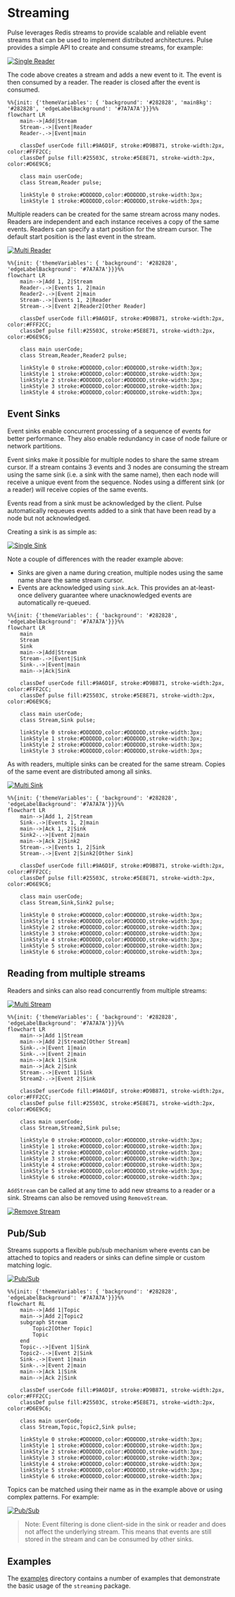 # Streaming

Pulse leverages Redis streams to provide scalable and reliable event streams
that can be used to implement distributed architectures. Pulse provides a simple
API to create and consume streams, for example:

[![Single Reader](../snippets/single-reader.png)](../examples/streaming/single-reader/main.go#L21-L51)

The code above creates a stream and adds a new event to it.  The event is then
consumed by a reader. The reader is closed after the event is consumed.

```mermaid
%%{init: {'themeVariables': { 'background': '#282828', 'mainBkg': '#282828', 'edgeLabelBackground': '#7A7A7A'}}}%%
flowchart LR
    main-->|Add|Stream
    Stream-.->|Event|Reader
    Reader-.->|Event|main

    classDef userCode fill:#9A6D1F, stroke:#D9B871, stroke-width:2px, color:#FFF2CC;
    classDef pulse fill:#25503C, stroke:#5E8E71, stroke-width:2px, color:#D6E9C6;

    class main userCode;
    class Stream,Reader pulse;

    linkStyle 0 stroke:#DDDDDD,color:#DDDDDD,stroke-width:3px;
    linkStyle 1 stroke:#DDDDDD,color:#DDDDDD,stroke-width:3px;
```

Multiple readers can be created for the same stream across many nodes. Readers
are independent and each instance receives a copy of the same events. Readers
can specify a start position for the stream cursor. The default start position
is the last event in the stream.

[![Multi Reader](../snippets/multi-reader.png)](../examples/streaming/multi-readers/main.go#L45-L72)

```mermaid
%%{init: {'themeVariables': { 'background': '#282828', 'edgeLabelBackground': '#7A7A7A'}}}%%
flowchart LR
    main-->|Add 1, 2|Stream
    Reader-.->|Events 1, 2|main
    Reader2-.->|Event 2|main
    Stream-.->|Events 1, 2|Reader
    Stream-.->|Event 2|Reader2[Other Reader]

    classDef userCode fill:#9A6D1F, stroke:#D9B871, stroke-width:2px, color:#FFF2CC;
    classDef pulse fill:#25503C, stroke:#5E8E71, stroke-width:2px, color:#D6E9C6;

    class main userCode;
    class Stream,Reader,Reader2 pulse;

    linkStyle 0 stroke:#DDDDDD,color:#DDDDDD,stroke-width:3px;
    linkStyle 1 stroke:#DDDDDD,color:#DDDDDD,stroke-width:3px;
    linkStyle 2 stroke:#DDDDDD,color:#DDDDDD,stroke-width:3px;
    linkStyle 3 stroke:#DDDDDD,color:#DDDDDD,stroke-width:3px;
    linkStyle 4 stroke:#DDDDDD,color:#DDDDDD,stroke-width:3px;
```

## Event Sinks

Event sinks enable concurrent processing of a sequence of events for better
performance. They also enable redundancy in case of node failure or network
partitions.

Event sinks make it possible for multiple nodes to share the same stream cursor.
If a stream contains 3 events and 3 nodes are consuming the stream using the
same sink (i.e. a sink with the same name), then each node will receive a unique
event from the sequence. Nodes using a different sink (or a reader) will receive
copies of the same events.  

Events read from a sink must be acknowledged by the client. Pulse automatically
requeues events added to a sink that have been read by a node but not
acknowledged.

Creating a sink is as simple as:

[![Single Sink](../snippets/single-sink.png)](../examples/streaming/single-sink/main.go#L37-L56)

Note a couple of differences with the reader example above:

- Sinks are given a name during creation, multiple nodes using the same name
  share the same stream cursor.
- Events are acknowledged using `sink.Ack`. This provides an at-least-once
  delivery guarantee where unacknowledged events are automatically re-queued.

```mermaid
%%{init: {'themeVariables': { 'background': '#282828', 'edgeLabelBackground': '#7A7A7A'}}}%%
flowchart LR
    main
    Stream
    Sink
    main-->|Add|Stream
    Stream-.->|Event|Sink
    Sink-.->|Event|main
    main-->|Ack|Sink

    classDef userCode fill:#9A6D1F, stroke:#D9B871, stroke-width:2px, color:#FFF2CC;
    classDef pulse fill:#25503C, stroke:#5E8E71, stroke-width:2px, color:#D6E9C6;

    class main userCode;
    class Stream,Sink pulse;

    linkStyle 0 stroke:#DDDDDD,color:#DDDDDD,stroke-width:3px;
    linkStyle 1 stroke:#DDDDDD,color:#DDDDDD,stroke-width:3px;
    linkStyle 2 stroke:#DDDDDD,color:#DDDDDD,stroke-width:3px;
    linkStyle 3 stroke:#DDDDDD,color:#DDDDDD,stroke-width:3px;
```

As with readers, multiple sinks can be created for the same stream. Copies of
the same event are distributed among all sinks.

[![Multi Sink](../snippets/multi-sink.png)](../examples/streaming/multi-sinks/main.go#L58-L79)

```mermaid
%%{init: {'themeVariables': { 'background': '#282828', 'edgeLabelBackground': '#7A7A7A'}}}%%
flowchart LR
    main-->|Add 1, 2|Stream
    Sink-.->|Events 1, 2|main
    main-->|Ack 1, 2|Sink
    Sink2-.->|Event 2|main
    main-->|Ack 2|Sink2
    Stream-.->|Events 1, 2|Sink
    Stream-.->|Event 2|Sink2[Other Sink]

    classDef userCode fill:#9A6D1F, stroke:#D9B871, stroke-width:2px, color:#FFF2CC;
    classDef pulse fill:#25503C, stroke:#5E8E71, stroke-width:2px, color:#D6E9C6;

    class main userCode;
    class Stream,Sink,Sink2 pulse;

    linkStyle 0 stroke:#DDDDDD,color:#DDDDDD,stroke-width:3px;
    linkStyle 1 stroke:#DDDDDD,color:#DDDDDD,stroke-width:3px;
    linkStyle 2 stroke:#DDDDDD,color:#DDDDDD,stroke-width:3px;
    linkStyle 3 stroke:#DDDDDD,color:#DDDDDD,stroke-width:3px;
    linkStyle 4 stroke:#DDDDDD,color:#DDDDDD,stroke-width:3px;
    linkStyle 5 stroke:#DDDDDD,color:#DDDDDD,stroke-width:3px;
    linkStyle 6 stroke:#DDDDDD,color:#DDDDDD,stroke-width:3px;
```

## Reading from multiple streams

Readers and sinks can also read concurrently from multiple streams:

[![Multi Stream](../snippets/multi-stream.png)](../examples/streaming/multi-streams/main.go#L61-62)

```mermaid
%%{init: {'themeVariables': { 'background': '#282828', 'edgeLabelBackground': '#7A7A7A'}}}%%
flowchart LR
    main-->|Add 1|Stream
    main-->|Add 2|Stream2[Other Stream]
    Sink-.->|Event 1|main
    Sink-.->|Event 2|main
    main-->|Ack 1|Sink
    main-->|Ack 2|Sink
    Stream-.->|Event 1|Sink
    Stream2-.->|Event 2|Sink

    classDef userCode fill:#9A6D1F, stroke:#D9B871, stroke-width:2px, color:#FFF2CC;
    classDef pulse fill:#25503C, stroke:#5E8E71, stroke-width:2px, color:#D6E9C6;

    class main userCode;
    class Stream,Stream2,Sink pulse;

    linkStyle 0 stroke:#DDDDDD,color:#DDDDDD,stroke-width:3px;
    linkStyle 1 stroke:#DDDDDD,color:#DDDDDD,stroke-width:3px;
    linkStyle 2 stroke:#DDDDDD,color:#DDDDDD,stroke-width:3px;
    linkStyle 3 stroke:#DDDDDD,color:#DDDDDD,stroke-width:3px;
    linkStyle 4 stroke:#DDDDDD,color:#DDDDDD,stroke-width:3px;
    linkStyle 5 stroke:#DDDDDD,color:#DDDDDD,stroke-width:3px;
    linkStyle 6 stroke:#DDDDDD,color:#DDDDDD,stroke-width:3px;
```

`AddStream` can be called at any time to add new streams to a reader or a sink.
Streams can also be removed using `RemoveStream`.

[![Remove Stream](../snippets/remove-stream.png)](../examples/streaming/multi-streams/main.go#L87-L91)

## Pub/Sub

Streams supports a flexible pub/sub mechanism where events can be attached to
topics and readers or sinks can define simple or custom matching logic.

[![Pub/Sub](../snippets/pub-sub.png)](../examples/streaming/pub-sub/main.go#L31-L35)

```mermaid
%%{init: {'themeVariables': { 'background': '#282828', 'edgeLabelBackground': '#7A7A7A'}}}%%
flowchart RL
    main-->|Add 1|Topic
    main-->|Add 2|Topic2
    subgraph Stream
        Topic2[Other Topic]
        Topic
    end
    Topic-.->|Event 1|Sink
    Topic2-.->|Event 2|Sink
    Sink-.->|Event 1|main
    Sink-.->|Event 2|main
    main-->|Ack 1|Sink
    main-->|Ack 2|Sink

    classDef userCode fill:#9A6D1F, stroke:#D9B871, stroke-width:2px, color:#FFF2CC;
    classDef pulse fill:#25503C, stroke:#5E8E71, stroke-width:2px, color:#D6E9C6;

    class main userCode;
    class Stream,Topic,Topic2,Sink pulse;

    linkStyle 0 stroke:#DDDDDD,color:#DDDDDD,stroke-width:3px;
    linkStyle 1 stroke:#DDDDDD,color:#DDDDDD,stroke-width:3px;
    linkStyle 2 stroke:#DDDDDD,color:#DDDDDD,stroke-width:3px;
    linkStyle 3 stroke:#DDDDDD,color:#DDDDDD,stroke-width:3px;
    linkStyle 4 stroke:#DDDDDD,color:#DDDDDD,stroke-width:3px;
    linkStyle 5 stroke:#DDDDDD,color:#DDDDDD,stroke-width:3px;
    linkStyle 6 stroke:#DDDDDD,color:#DDDDDD,stroke-width:3px;
```

Topics can be matched using their name as in the example above or using complex
patterns. For example:

[![Pub/Sub](../snippets/pub-sub-pattern.png)](../examples/streaming/pub-sub/main.go#L76-L79)

> Note: Event filtering is done client-side in the sink or reader and does not
> affect the underlying stream. This means that events are still stored in the
> stream and can be consumed by other sinks.

## Examples

The [examples](../examples/streaming) directory contains a number of examples
that demonstrate the basic usage of the `streaming` package.